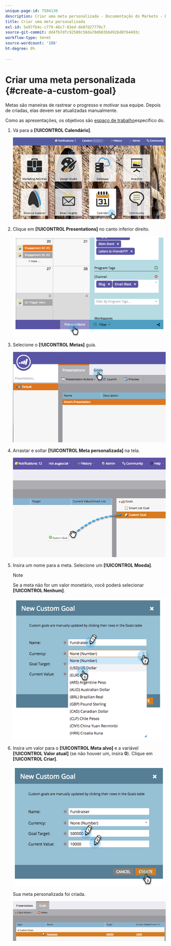 ```yaml
---
unique-page-id: 7504130
description: Criar uma meta personalizada - Documentação do Marketo - Documentação do produto
title: Criar uma meta personalizada
exl-id: 5e97fb4c-c779-46c7-83ed-de07d27770c7
source-git-commit: dd4fb7dfc92580c58da70d603b6d92bd8f64493c
workflow-type: tm+mt
source-wordcount: '108'
ht-degree: 0%

---
```


# Criar uma meta personalizada {#create-a-custom-goal}

Metas são maneiras de rastrear o progresso e motivar sua equipe. Depois de criadas, elas devem ser atualizadas manualmente.

Como as apresentações, os objetivos são [espaço de trabalho](/help/marketo/product-docs/administration/workspaces-and-person-partitions/understanding-workspaces-and-person-partitions.md)específico do.

1. Vá para a **[!UICONTROL Calendário]**.

   ![](assets/2017-05-10-15-30-47-2.png)

1. Clique em **[!UICONTROL Presentations]** no canto inferior direito.

   ![](assets/image2015-3-24-12-3a2-3a55.png)

1. Selecione o **[!UICONTROL Metas]** guia.

   ![](assets/image2015-3-26-12-3a24-3a49.png)

1. Arrastar e soltar **[!UICONTROL Meta personalizada]** na tela.

   ![](assets/image2015-3-24-12-3a32-3a45.png)

1. Insira um nome para a meta. Selecione um **[!UICONTROL Moeda]**.

   >[!NOTE]
   >
   >Se a meta não for um valor monetário, você poderá selecionar **[!UICONTROL Nenhum]**.

   ![](assets/image2015-3-24-12-3a36-3a0.png)

1. Insira um valor para o **[!UICONTROL Meta alvo]** e a variável **[!UICONTROL Valor atual]** (se não houver um, insira **0**). Clique em **[!UICONTROL Criar]**.

   ![](assets/image2015-3-24-12-3a39-3a28.png)

   Sua meta personalizada foi criada.

   ![](assets/image2015-3-24-12-3a41-3a43.png)
